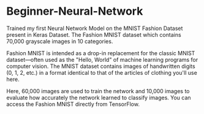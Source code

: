 # Beginner-Neural-Network

Trained my first Neural Network Model on the MNIST Fashion Dataset present in Keras Dataset. The Fashion MNIST dataset which contains 70,000 grayscale images in 10 categories.

Fashion MNIST is intended as a drop-in replacement for the classic MNIST dataset—often used as the "Hello, World" of machine learning programs for computer vision. The MNIST dataset contains images of handwritten digits (0, 1, 2, etc.) in a format identical to that of the articles of clothing you'll use here.

Here, 60,000 images are used to train the network and 10,000 images to evaluate how accurately the network learned to classify images. You can access the Fashion MNIST directly from TensorFlow.
